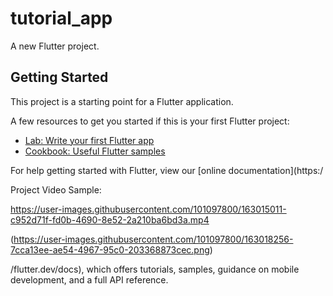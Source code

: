 # tutorial_app

A new Flutter project.

## Getting Started

This project is a starting point for a Flutter application.

A few resources to get you started if this is your first Flutter project:

- [Lab: Write your first Flutter app](https://flutter.dev/docs/get-started/codelab)
- [Cookbook: Useful Flutter samples](https://flutter.dev/docs/cookbook)

For help getting started with Flutter, view our
[online documentation](https:/

Project Video Sample:

https://user-images.githubusercontent.com/101097800/163015011-c952d71f-fd0b-4690-8e52-2a210ba6bd3a.mp4


(https://user-images.githubusercontent.com/101097800/163018256-7cca13ee-ae54-4967-95c0-203368873cec.png)


/flutter.dev/docs), which offers tutorials,
samples, guidance on mobile development, and a full API reference.
